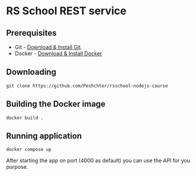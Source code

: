 # RS School REST service

## Prerequisites

- Git - [Download & Install Git](https://git-scm.com/downloads).
- Docker - [Download & Install Docker](https://www.docker.com/) 

## Downloading

```
git clone https://github.com/Peshchter/rsschool-nodejs-course
```

## Building the Docker image

```
docker build .
```

## Running application

```
docker compose up
```

After starting the app on port (4000 as default) you can use the API for you purpose.